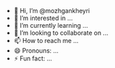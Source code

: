 - 👋 Hi, I’m @mozhgankheyri
- 👀 I’m interested in ...
- 🌱 I’m currently learning ...
- 💞️ I’m looking to collaborate on ...
- 📫 How to reach me ...
- 😄 Pronouns: ...
- ⚡ Fun fact: ...

<!---
mozhgankheyri/mozhgankheyri is a ✨ special ✨ repository because its `README.md` (this file) appears on your GitHub profile.
You can click the Preview link to take a look at your changes.
--->
